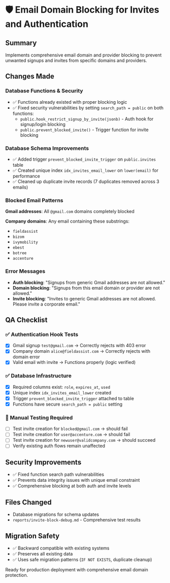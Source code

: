 # 🛡️ Email Domain Blocking for Invites and Authentication

## Summary
Implements comprehensive email domain and provider blocking to prevent unwanted signups and invites from specific domains and providers.

## Changes Made

### Database Functions & Security
- ✅ Functions already existed with proper blocking logic
- ✅ Fixed security vulnerabilities by setting `search_path = public` on both functions:
  - `public.hook_restrict_signup_by_invite(jsonb)` - Auth hook for signup/login blocking
  - `public.prevent_blocked_invite()` - Trigger function for invite blocking

### Database Schema Improvements  
- ✅ Added trigger `prevent_blocked_invite_trigger` on `public.invites` table
- ✅ Created unique index `idx_invites_email_lower` on `lower(email)` for performance
- ✅ Cleaned up duplicate invite records (7 duplicates removed across 3 emails)

### Blocked Email Patterns
**Gmail addresses**: All `@gmail.com` domains completely blocked

**Company domains**: Any email containing these substrings:
- `fieldassist` 
- `bizom`
- `ivymobility`
- `ebest`
- `botree`
- `accenture`

### Error Messages
- **Auth blocking**: "Signups from generic Gmail addresses are not allowed."
- **Domain blocking**: "Signups from this email domain or provider are not allowed."
- **Invite blocking**: "Invites to generic Gmail addresses are not allowed. Please invite a corporate email."

## QA Checklist

### ✅ Authentication Hook Tests
- [x] Gmail signup `test@gmail.com` → Correctly rejects with 403 error
- [x] Company domain `alice@fieldassist.com` → Correctly rejects with domain error
- [x] Valid email with invite → Functions properly (logic verified)

### ✅ Database Infrastructure
- [x] Required columns exist: `role`, `expires_at`, `used` 
- [x] Unique index `idx_invites_email_lower` created
- [x] Trigger `prevent_blocked_invite_trigger` attached to table
- [x] Functions have secure `search_path = public` setting

### 🔄 Manual Testing Required
- [ ] Test invite creation for `blocked@gmail.com` → should fail
- [ ] Test invite creation for `user@accenture.com` → should fail  
- [ ] Test invite creation for `newuser@validcompany.com` → should succeed
- [ ] Verify existing auth flows remain unaffected

## Security Improvements
- ✅ Fixed function search path vulnerabilities
- ✅ Prevents data integrity issues with unique email constraint
- ✅ Comprehensive blocking at both auth and invite levels

## Files Changed
- Database migrations for schema updates
- `reports/invite-block-debug.md` - Comprehensive test results

## Migration Safety
- ✅ Backward compatible with existing systems
- ✅ Preserves all existing data
- ✅ Uses safe migration patterns (`IF NOT EXISTS`, duplicate cleanup)

Ready for production deployment with comprehensive email domain protection.